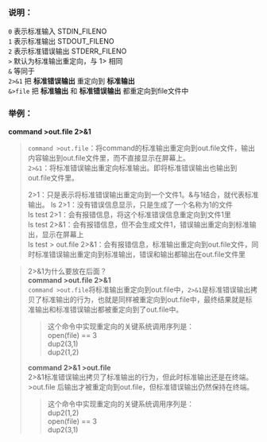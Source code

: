 
### 说明：
`0` 表示标准输入  STDIN_FILENO  
`1` 表示标准输出  STDOUT_FILENO  
`2` 表示标准错误输出  STDERR_FILENO  
`>` 默认为标准输出重定向，与 1> 相同  
`&` 等同于  
`2>&1` 把 **标准错误输出** 重定向到 **标准输出**  
`&>file` 把 **标准输出** 和 **标准错误输出** 都重定向到file文件中

### 举例：

**command >out.file 2>&1**  

> `command >out.file`：将command的标准输出重定向到out.file文件，输出内容输出到out.file文件里，而不直接显示在屏幕上。  
> `2>&1`：将标准错误输出重定向标准输出。即将标准错误输出也输出到out.file文件里。  
>
> 2>1：只是表示将标准错误输出重定向到一个文件1。&与1结合，就代表标准输出。
> ls 2>1：没有错误信息显示，只是生成了一个名称为1的文件  
> ls test 2>1：会有报错信息，将这个标准错误信息重定向到文件1里  
> ls test 2>&1：会有报错信息，但不会生成文件1，错误输出重定向到标准输出，显示在屏幕上  
> ls test > out.file 2>&1：会有报错信息，标准输出重定向到out.file文件，同时标准错误输出重定向到标准输出，错误和输出都输出在out.file文件里

> 2>&1为什么要放在后面？  
> **command >out.file 2>&1**  
> `command >out.file`将标准输出重定向到out.file中，`2>&1`是标准错误输出拷贝了标准输出的行为，也就是同样被重定向到out.file中，最终结果就是标准输出和标准错误输出都被重定向到了out.file中。  
>> 这个命令中实现重定向的关键系统调用序列是：  
>> open(file) == 3  
>> dup2(3,1)  
>> dup2(1,2)  
>
> **command 2>&1 >out.file**  
> 2>&1标准错误输出拷贝了标准输出的行为，但此时标准输出还是在终端。>out.file 后输出才被重定向到out.file，但标准错误输出仍然保持在终端。
>> 这个命令中实现重定向的关键系统调用序列是：  
>> dup2(1,2)  
>> open(file) == 3  
>> dup2(3,1)  
